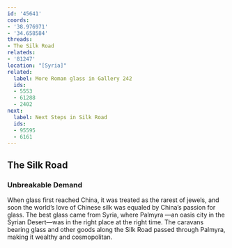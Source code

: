 ```yaml
---
id: '45641'
coords:
- '38.976971'
- '34.658584'
threads:
- The Silk Road
relateds:
- '81247'
location: "[Syria]"
related:
  label: More Roman glass in Gallery 242
  ids:
  - 5553
  - 61288
  - 2402
next:
  label: Next Steps in Silk Road
  ids:
  - 95595
  - 6161
---
```


## The Silk Road

### Unbreakable Demand

When glass first reached China, it was treated as the rarest of jewels, and soon the world’s love of Chinese silk was equaled by China’s passion for glass. The best glass came from Syria, where Palmyra —an oasis city in the Syrian Desert—was in the right place at the right time. The caravans bearing glass and other goods along the Silk Road passed through Palmyra, making it wealthy and cosmopolitan.
